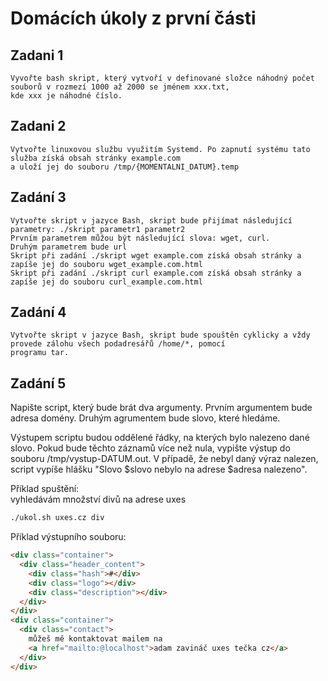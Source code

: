 # Domácích úkoly z první části

## Zadani 1

    Vyvořte bash skript, který vytvoří v definované složce náhodný počet souborů v rozmezí 1000 až 2000 se jménem xxx.txt,
    kde xxx je náhodné číslo.

## Zadani 2

    Vytvořte linuxovou službu využitím Systemd. Po zapnutí systému tato služba získá obsah stránky example.com
    a uloží jej do souboru /tmp/{MOMENTALNI_DATUM}.temp

## Zadání 3

    Vytvořte skript v jazyce Bash, skript bude přijímat následující parametry: ./skript parametr1 parametr2
    Prvním parametrem můžou být následující slova: wget, curl.
    Druhým parametrem bude url
    Skript při zadání ./skript wget example.com získá obsah stránky a zapíše jej do souboru wget_example.com.html
    Skript při zadání ./skript curl example.com získá obsah stránky a zapíše jej do souboru curl_example.com.html

## Zadání 4

    Vytvořte skript v jazyce Bash, skript bude spouštěn cyklicky a vždy provede zálohu všech podadresářů /home/*, pomocí
    programu tar.

## Zadání 5

Napište script, který bude brát dva argumenty.
Prvním argumentem bude adresa domény. Druhým agrumentem bude slovo, které hledáme.

Výstupem scriptu budou oddělené řádky, na kterých bylo nalezeno dané slovo. Pokud bude těchto záznamů více než nula, vypište výstup do souboru /tmp/vystup-DATUM.out. V případě, že nebyl daný výraz nalezen, script vypíše hlášku "Slovo $slovo nebylo na adrese $adresa nalezeno".

Příklad spuštění:  
vyhledávám množství divů na adrese uxes

```bash
./ukol.sh uxes.cz div
```

Příklad výstupního souboru:

```html
<div class="container">
  <div class="header_content">
    <div class="hash">#</div>
    <div class="logo"></div>
    <div class="description"></div>
  </div>
</div>
<div class="container">
  <div class="contact">
    můžeš mě kontaktovat mailem na
    <a href="mailto:@localhost">adam zavináč uxes tečka cz</a>
  </div>
</div>
```
